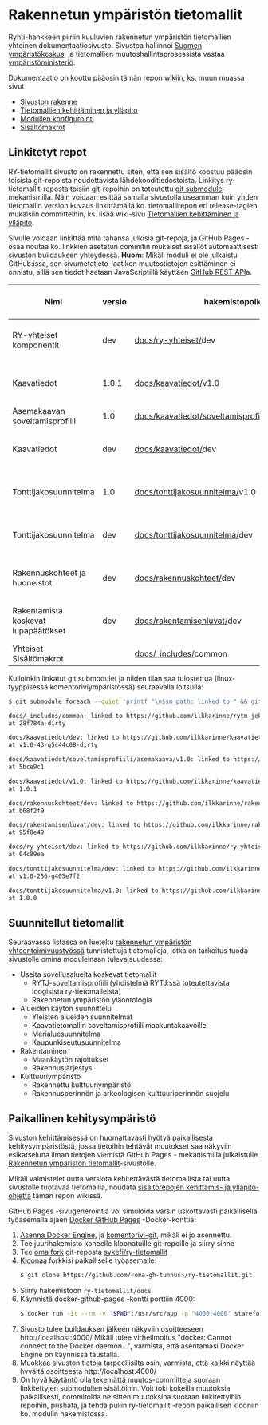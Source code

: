 # Rakennetun ympäristön tietomallit
Ryhti-hankkeen piiriin kuuluvien rakennetun ympäristön tietomallien yhteinen dokumentaatiosivusto. Sivustoa hallinnoi [Suomen ympäristökeskus](https://www.syke.fi/), ja tietomallien muutoshallintaprosessista vastaa [ympäristöministeriö](https://ym.fi/).

Dokumentaatio on koottu pääosin tämän repon [wikiin](../../wiki), ks. muun muassa sivut
* [Sivuston rakenne](../../wiki/Sivuston-rakenne)
* [Tietomallien kehittäminen ja ylläpito](../../wiki/Tietomallien-kehitt%C3%A4minen-ja-yll%C3%A4pito)
* [Modulien konfigurointi](../../wiki/Modulien-konfigurointi)
* [Sisältömakrot](../../wiki/Sis%C3%A4lt%C3%B6makrot)

## Linkitetyt repot

RY-tietomallit sivusto on rakennettu siten, että sen sisältö koostuu pääosin toisista git-repoista  noudettavista lähdekooditiedostoista. Linkitys ry-tietomallit-reposta toisiin git-repoihin on toteutettu [git submodule](https://git-scm.com/book/en/v2/Git-Tools-Submodules)-mekanismilla. Näin voidaan esittää samalla sivustolla useamman kuin yhden tietomallin version kuvaus linkittämällä ko. tietomallirepon eri release-tagien mukaisiin committeihin, ks. lisää wiki-sivu [Tietomallien kehittäminen ja ylläpito](https://github.com/sykefi/ry-tietomallit/wiki/Tietomallien-kehitt%C3%A4minen-ja-yll%C3%A4pito).

Sivulle voidaan linkittää mitä tahansa julkisia git-repoja, ja GitHub Pages -osaa noutaa ko. linkkien asetetun commitin mukaiset sisällöt automaattisesti sivuston buildauksen yhteydessä. **Huom**: Mikäli moduli ei ole julkaistu GitHub:issa, sen sivumetatieto-laatikon muutostietojen esittäminen ei onnistu, sillä sen tiedot haetaan JavaScriptillä käyttäen [GitHub REST API](https://docs.github.com/en/rest)a.

| Nimi                       | versio | hakemistopolku          | linkitetty git-repo          | tagi / haara / commit  | huom     |
-----------------------------|--------|-------------------------|------------------------------|------------------------|----------|
| RY-yhteiset komponentit    | dev    | [docs/ry-yhteiset/](../../tree/main/docs/ry-yhteiset/)dev | [github.com/ilkkarinne/ry-yhteiset](https://github.com/ilkkarinne/ry-yhteiset) | develop | TODO: siirto ilkkarinne -> sykefi |
| Kaavatiedot                | 1.0.1  | [docs/kaavatiedot/](../../tree/main/docs/kaavatiedot/)v1.0 | [github.com/ilkkarinne/kaavatietomalli](https://github.com/ilkkarinne/kaavatietomalli) | v1.0.1 | TODO: siirto ilkkarinne -> sykefi |
| Asemakaavan soveltamisprofiili | 1.0 | [docs/kaavatiedot/soveltamisprofiili/asemakaava/](../../tree/main/docs/kaavatiedot/soveltamisprofiili/asemakaava/)v1.0 | [github.com/sykefi/sp-asemakaava](https://github.com/sykefi/sp-asemakaava) |  |  |
| Kaavatiedot                | dev    | [docs/kaavatiedot/](../../tree/main/docs/kaavatiedot/)dev | [github.com/ilkkarinne/kaavatietomalli](https://github.com/ilkkarinne/kaavatietomalli) | develop | TODO: siirto ilkkarinne -> sykefi |
| Tonttijakosuunnitelma      | 1.0    | [docs/tonttijakosuunnitelma/](../../tree/main/docs/tonttijakosuunnitelma/)v1.0 | [github.com/ilkkarinne/Tonttijakosuunnitelman-tietomalli](https://github.com/sykefi/Tonttijakosuunnitelman-tietomalli) |  | TODO: siirto ilkkarinne -> sykefi |
| Tonttijakosuunnitelma      | dev    | [docs/tonttijakosuunnitelma/](../../tree/main/docs/tonttijakosuunnitelma/)dev | [github.com/ilkkarinne/Tonttijakosuunnitelman-tietomalli](https://github.com/ilkkarinne/Tonttijakosuunnitelman-tietomalli) |  | TODO: siirto ilkkarinne -> sykefi |
| Rakennuskohteet ja huoneistot    | dev    | [docs/rakennuskohteet/](../../tree/main/docs/rakennuskohteet/)dev | [github.com/ilkkarinne/rakennuskohteet](https://github.com/ilkkarinne/rakennuskohteet) | develop | TODO: siirto ilkkarinne -> sykefi |
| Rakentamista koskevat lupapäätökset    | dev    | [docs/rakentamisenluvat/](../../tree/main/docs/rakentamisenluvat/)dev | [github.com/ilkkarinne/rakentamisenluvat](https://github.com/ilkkarinne/rakentamisenluvat) | develop | TODO: siirto ilkkarinne -> sykefi |
| Yhteiset Sisältömakrot | | [docs/_includes/](../../tree/main/docs/_includes/)common | [github.com/sykefi/rytm-jekyll-includes](https://github.com/sykefi/rytm-jekyll-includes) | main | 

Kulloinkin linkatut git submodulet ja niiden tilan saa tulostettua (linux-tyyppisessä komentoriviympäristössä) seuraavalla loitsulla:
```sh
$ git submodule foreach --quiet 'printf "\n$sm_path: linked to " && git remote get-url origin && printf "at " && git describe --tags --first-parent --dirty --always'

docs/_includes/common: linked to https://github.com/ilkkarinne/rytm-jekyll-includes.git
at 28f784a-dirty

docs/kaavatiedot/dev: linked to https://github.com/ilkkarinne/kaavatietomalli-1.git
at v1.0-43-g5c44c08-dirty

docs/kaavatiedot/soveltamisprofiili/asemakaava/v1.0: linked to https://github.com/ilkkarinne/sp-asemakaava.git
at 5bce9c1

docs/kaavatiedot/v1.0: linked to https://github.com/ilkkarinne/kaavatietomalli-1.git
at 1.0.1

docs/rakennuskohteet/dev: linked to https://github.com/ilkkarinne/rakennuskohteet.git
at b68f2f9

docs/rakentamisenluvat/dev: linked to https://github.com/ilkkarinne/rakentamisenluvat.git
at 95f8e49

docs/ry-yhteiset/dev: linked to https://github.com/ilkkarinne/ry-yhteiset.git
at 04c89ea

docs/tonttijakosuunnitelma/dev: linked to https://github.com/ilkkarinne/Tonttijakosuunnitelman-tietomalli.git
at v1.0-256-g405e7f2

docs/tonttijakosuunnitelma/v1.0: linked to https://github.com/ilkkarinne/Tonttijakosuunnitelman-tietomalli.git
at 1.0.0
```

## Suunnitellut tietomallit

Seuraavassa listassa on lueteltu [rakennetun ympäristön yhteentoimivuustyössä](https://ym.fi/yhteentoimivuus) tunnistettuja tietomalleja, jotka on tarkoitus tuoda sivustolle omina moduleinaan tulevaisuudessa:

* Useita sovellusalueita koskevat tietomallit
   * RYTJ-soveltamisprofiili (yhdistelmä RYTJ:ssä toteutettavista loogisista ry-tietomalleista)
   * Rakennetun ympäristön yläontologia
* Alueiden käytön suunnittelu
   * Yleisten alueiden suunnitelmat
   * Kaavatietomallin soveltamisprofiili maakuntakaavoille
   * Merialuesuunnitelma
   * Kaupunkiseutusuunnitelma
* Rakentaminen
   * Maankäytön rajoitukset
   * Rakennusjärjestys
* Kulttuuriympäristö
   * Rakennettu kulttuuriympäristö
   * Rakennusperinnön ja arkeologisen kulttuuriperinnön suojelu

## Paikallinen kehitysympäristö

Sivuston kehittämisessä on huomattavasti hyötyä paikallisesta kehitysympäristöstä, jossa tietoihin tehtävät muutokset saa näkyviin esikatseluna ilman tietojen viemistä GitHub Pages - mekanismilla julkaistulle [Rakennetun ympäristön tietomallit](https://tietomallit.ymparisto.fi)-sivustolle.

Mikäli valmistelet uutta versiota kehitettävästä tietomallista tai uutta sivustolle tuotavaa tietomallia, noudata [sisältörepojen kehittämis- ja ylläpito-ohjetta](https://github.com/sykefi/ry-tietomallit/wiki/Tietomallien-kehitt%C3%A4minen-ja-yll%C3%A4pito) tämän repon wikissä.

GitHub Pages -sivugenerointia voi simuloida varsin uskottavasti paikallisella työasemalla ajaen [Docker GitHub Pages](https://github.com/Starefossen/docker-github-pages) -Docker-konttia:

1. [Asenna Docker Engine](https://docs.docker.com/engine/install/), ja [komentorivi-git](https://git-scm.com/book/en/v2/Getting-Started-Installing-Git), mikäli ei jo asennettu.
1. Tee juurihakemisto koneelle kloonatuille git-repoille ja siirry sinne
1. Tee [oma fork](https://docs.github.com/en/get-started/quickstart/fork-a-repo) git-reposta [sykefi/ry-tietomallit](https://github.com/sykefi/ry-tietomallit)
1. [Kloonaa](https://docs.github.com/en/repositories/creating-and-managing-repositories/cloning-a-repository) forkkisi paikalliselle työasemalle:
   ```sh
   $ git clone https://github.com/<oma-gh-tunnus>/ry-tietomallit.git
   ```
1. Siirry hakemistoon ```ry-tietomallit/docs```
1. Käynnistä docker-github-pages -kontti porttiin 4000:
   ```sh
   $ docker run -it --rm -v "$PWD":/usr/src/app -p "4000:4000" starefossen/github-pages
   ```
1. Sivusto tulee buildauksen jälkeen näkyviin osoitteeseen http://localhost:4000/ 
   Mikäli tulee virheilmoitus "docker: Cannot connect to the Docker daemon...", varmista, että asentamasi Docker Engine on käynnissä taustalla.
1. Muokkaa sivuston tietoja tarpeellisilta osin, varmista, että kaikki näyttää hyvältä osoitteesta http://localhost:4000/
1. On hyvä käytäntö olla tekemättä muutos-committeja suoraan linkitettyjen submodulien sisältöihin. Voit toki kokeilla muutoksia paikallisesti, commitoida ne sitten muutoksina suoraan linkitettyihin repoihin, pushata, ja tehdä pullin ry-tietomallit -repon paikallisen klooniin ko. modulin hakemistossa.
